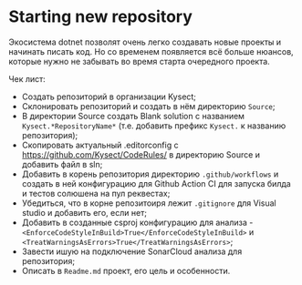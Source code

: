 # Starting new repository

Экосистема dotnet позволят очень легко создавать новые проекты и начинать писать код. Но со временем появляется всё больше нюансов, которые нужно не забывать во время старта очередного проекта.

Чек лист:

- Создать репозиторий в организации Kysect;
- Склонировать репозиторий и создать в нём директорию `Source`;
- В директории Source создать Blank solution с названием `Kysect.*RepositoryName*` (т.е. добавить префикс `Kysect.` к названию репозитория);
- Скопировать актуальный .editorconfig с https://github.com/Kysect/CodeRules/ в директорию Source и добавить файл в sln;
- Добавить в корень репозитория директорию `.github/workflows` и создать в ней конфигурацию для Github Action CI для запуска билда и тестов солюшена на пул реквестах;
- Убедиться, что в корне репозитоиря лежит `.gitignore` для Visual studio и добавить его, если нет;
- Добавить в созданные csproj конфигурацию для анализа - `<EnforceCodeStyleInBuild>True</EnforceCodeStyleInBuild>` и `<TreatWarningsAsErrors>True</TreatWarningsAsErrors>`;
- Завести ишую на подключение SonarCloud анализа для репозитория;
- Описать в `Readme.md` проект, его цель и особенности.
